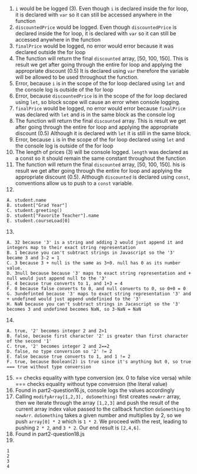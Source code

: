 1. `i` would be be logged (3). Even though `i` is declared inside the for loop, it is declared with `var` so it can still be accessed anywhere in the function
2. `discountedPrice` would be logged. Even though `discountedPrice` is declared inside the for loop, it is declared with `var` so it can still be accessed anywhere in the function
3. `finalPrice` would be logged, no error would error because it was declared outside the for loop
4. The function will return the final `discounted` array, [50, 100, 150]. This is result we get after going through the entire for loop and applying the appropriate discount (0.5) It is declared using `var` therefore the variable will be allowed to be used throughout the function.
5. Error, because `i` is in the scope of the for loop declared using `let` and the console log is outside of the for loop
6. Error, because `discountedPrice` is in the scope of the for loop declared using `let`, so block scope will cause an error when console logging. 
7. `finalPrice` would be logged, no error would error because `finalPrice` was declared with `let` and is in the same block as the console log
8. The function will return the final `discounted` array. This is result we get after going through the entire for loop and applying the appropriate discount (0.5) Although it is declared with `let` it is still in the same block. 
9. Error, because `i` is in the scope of the for loop declared using `let` and the console log is outside of the for loop
10. The length of prices (3) will be console logged. `length` was declared as a const so it should remain the same constant throughout the function
11. The function will return the final `discounted` array, [50, 100, 150]. his is result we get after going through the entire for loop and applying the appropriate discount (0.5). Although `discounted` is declared using `const`, conventions allow us to push to a `const` variable. 
12. 
```
A. student.name
B. student["Grad Year"]
C. student.greeting()
D. student["Favorite Teacher"].name
E. student.courseLoad[0]
``` 
13. 
```
A. 32 because '3' is a string and adding 2 would just append it and integers map to their exact string representation
B. 1 because you can't subtract strings in Javascript so the '3' became 3 and 3-2 = 1
C. 3 because 3 + null is the same as 3+0. null has 0 as its number value.
D. 3null because because '3' maps to exact string representation and + null would just append null to the '3'
E. 4 because true converts to 1, and 1+3 = 4
F. 0 because false converts to 0, and null converts to 0, so 0+0 = 0
G. 3undefinted because '3' maps to exact string representation '3' and + undefined would just append undefinied to the '3'
H. NaN because you can't subtract strings in Jacascript so the '3' becomes 3 and undefined becomes NaN, so 3-NaN = NaN
```
14. 
```
A. true, '2' becomes integer 2 and 2>1
B. false, because first character '2' is greater than first character of the second '1'
C. true, '2' becomes integer 2 and 2==2
D. false, no type conversion so '2' != 2
E. false because true converts to 1, and 1 != 2
F. true, because Boolean(2) is true since it's anything but 0, so true === true without type conversion
```
15. == checks equality with type conversion (ex. 0 to false vice versa) while === checks equality without type conversion (the literal value)
16. Found in part2-question16.js, console logs the values accordingly
17. Calling `modifyArray[1,2,3], doSomething)` first creates `newArr` array, then we iterate through the array `[1,2,3]` and push the result of the current array index value passed to the callback function `doSomething` to `newArr`. `doSomething` takes a given number and multiplies by 2, so we push `array[0] * 2` which is `1 * 2`. We proceed with the rest, leading to pushing `2 * 2`, and `3 * 2`. Our end result is `[2,4,6]`.
18. Found in part2-question18.js
19. 
```
1
2
3
4
```
